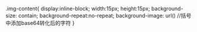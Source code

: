 .img-content{
    display:inline-block;
    width:15px;
    height:15px;
    background-size: contain;
    background-repeat:no-repeat;
    background-image: url()  //括号中添加base64转化后的字符
}